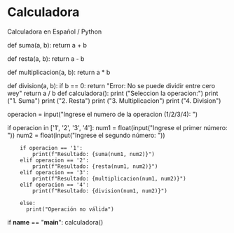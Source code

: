 # Calculadora
Calculadora en Español / Python







def suma(a, b):
    return a + b

def resta(a, b):
    return a - b 

def multiplicacion(a, b):
    return a * b

def division(a, b):
    if b == 0:
        return "Error: No se puede dividir entre cero wey"
    return a / b 
def calculadora():
 print ("Seleccion la operacion:")
 print ("1. Suma")
 print ("2. Resta")
 print ("3. Multiplicacion")
 print ("4. Division")

 operacion = input("Ingrese el numero de la operacion (1/2/3/4): ")
 
 if operacion in ['1', '2', '3', '4']:
        num1 = float(input("Ingrese el primer número: "))
        num2 = float(input("Ingrese el segundo número: "))

        if operacion == '1':
            print(f"Resultado: {suma(num1, num2)}")
        elif operacion == '2':
            print(f"Resultado: {resta(num1, num2)}")
        elif operacion == '3':
            print(f"Resultado: {multiplicacion(num1, num2)}")
        elif operacion == '4':
            print(f"Resultado: {division(num1, num2)}")
            
        else:
          print("Operación no válida")

if __name__ == "__main__":
    calculadora()
